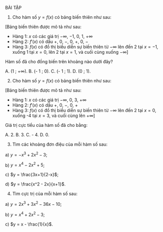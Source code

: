 BÀI TẬP

1. Cho hàm số $y = f(x)$ có bảng biến thiên như sau:

[Bảng biến thiên được mô tả như sau:
- Hàng 1: $x$ có các giá trị $-\infty$, $-1$, $0$, $1$, $+\infty$
- Hàng 2: $f'(x)$ có dấu $+$, $0$, $-$, $0$, $+$, $0$, $-$
- Hàng 3: $f(x)$ có đồ thị biểu diễn sự biến thiên từ $-\infty$ lên đến 2 tại $x=-1$, xuống 1 tại $x=0$, lên 2 tại $x=1$, và cuối cùng xuống $-\infty$]

Hàm số đã cho đồng biến trên khoảng nào dưới đây?

A. (1 ; +∞).     B. (- 1 ; 0).     C. (- 1 ; 1).     D. (0 ; 1).

2. Cho hàm số $y = f(x)$ có bảng biến thiên như sau:

[Bảng biến thiên được mô tả như sau:
- Hàng 1: $x$ có các giá trị $-\infty$, $0$, $3$, $+\infty$
- Hàng 2: $f'(x)$ có dấu $+$, $0$, $-$, $0$, $+$
- Hàng 3: $f(x)$ có đồ thị biểu diễn sự biến thiên từ $-\infty$ lên đến 2 tại $x=0$, xuống -4 tại $x=3$, và cuối cùng lên $+\infty$]

Giá trị cực tiểu của hàm số đã cho bằng:

A. 2.     B. 3.     C. - 4.     D. 0.

3. Tìm các khoảng đơn điệu của mỗi hàm số sau:

a) $y = -x^3 + 2x^2 - 3$;

b) $y = x^4 - 2x^2 + 5$;

c) $y = \frac{3x+1}{2-x}$;

d) $y = \frac{x^2 - 2x}{x+1}$.

4. Tìm cực trị của mỗi hàm số sau:

a) $y = 2x^3 + 3x^2 - 36x - 10$;

b) $y = x^4 + 2x^2 - 3$;

c) $y = x - \frac{1}{x}$.